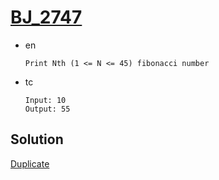 # [BJ_2747](https://acmicpc.net/problem/2747)

* en

  ```en
  Print Nth (1 <= N <= 45) fibonacci number
  ```

* tc

  ```tc
  Input: 10
  Output: 55
  ```

## Solution

[Duplicate](./BJ_10826.md)
